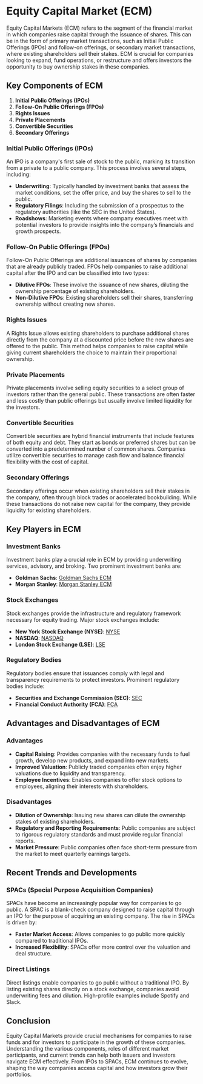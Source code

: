 # Equity Capital Market (ECM)

Equity Capital Markets (ECM) refers to the segment of the financial market in which companies raise capital through the issuance of shares. This can be in the form of primary market transactions, such as Initial Public Offerings (IPOs) and follow-on offerings, or secondary market transactions, where existing shareholders sell their stakes. ECM is crucial for companies looking to expand, fund operations, or restructure and offers investors the opportunity to buy ownership stakes in these companies.

## Key Components of ECM

1. **Initial Public Offerings (IPOs)**
2. **Follow-On Public Offerings (FPOs)**
3. **Rights Issues**
4. **Private Placements**
5. **Convertible Securities**
6. **Secondary Offerings**

### Initial Public Offerings (IPOs)

An IPO is a company's first sale of stock to the public, marking its transition from a private to a public company. This process involves several steps, including:

- **Underwriting**: Typically handled by investment banks that assess the market conditions, set the offer price, and buy the shares to sell to the public.
- **Regulatory Filings**: Including the submission of a prospectus to the regulatory authorities (like the SEC in the United States).
- **Roadshows**: Marketing events where company executives meet with potential investors to provide insights into the company’s financials and growth prospects.

### Follow-On Public Offerings (FPOs)

Follow-On Public Offerings are additional issuances of shares by companies that are already publicly traded. FPOs help companies to raise additional capital after the IPO and can be classified into two types:

- **Dilutive FPOs**: These involve the issuance of new shares, diluting the ownership percentage of existing shareholders.
- **Non-Dilutive FPOs**: Existing shareholders sell their shares, transferring ownership without creating new shares.

### Rights Issues

A Rights Issue allows existing shareholders to purchase additional shares directly from the company at a discounted price before the new shares are offered to the public. This method helps companies to raise capital while giving current shareholders the choice to maintain their proportional ownership.

### Private Placements

Private placements involve selling equity securities to a select group of investors rather than the general public. These transactions are often faster and less costly than public offerings but usually involve limited liquidity for the investors.

### Convertible Securities

Convertible securities are hybrid financial instruments that include features of both equity and debt. They start as bonds or preferred shares but can be converted into a predetermined number of common shares. Companies utilize convertible securities to manage cash flow and balance financial flexibility with the cost of capital.

### Secondary Offerings

Secondary offerings occur when existing shareholders sell their stakes in the company, often through block trades or accelerated bookbuilding. While these transactions do not raise new capital for the company, they provide liquidity for existing shareholders.

## Key Players in ECM

### Investment Banks

Investment banks play a crucial role in ECM by providing underwriting services, advisory, and broking. Two prominent investment banks are:

- **Goldman Sachs**: [Goldman Sachs ECM](https://www.goldmansachs.com/what-we-do/investing-and-lending/equity/)
- **Morgan Stanley**: [Morgan Stanley ECM](https://www.morganstanley.com/what-we-do/investment-banking/equity-underwriting)

### Stock Exchanges

Stock exchanges provide the infrastructure and regulatory framework necessary for equity trading. Major stock exchanges include:

- **New York Stock Exchange (NYSE)**: [NYSE](https://www.nyse.com/)
- **NASDAQ**: [NASDAQ](https://www.nasdaq.com/)
- **London Stock Exchange (LSE)**: [LSE](https://www.londonstockexchange.com/)

### Regulatory Bodies

Regulatory bodies ensure that issuances comply with legal and transparency requirements to protect investors. Prominent regulatory bodies include:

- **Securities and Exchange Commission (SEC)**: [SEC](https://www.sec.gov/)
- **Financial Conduct Authority (FCA)**: [FCA](https://www.fca.org.uk/)

## Advantages and Disadvantages of ECM

### Advantages

- **Capital Raising**: Provides companies with the necessary funds to fuel growth, develop new products, and expand into new markets.
- **Improved Valuation**: Publicly traded companies often enjoy higher valuations due to liquidity and transparency.
- **Employee Incentives**: Enables companies to offer stock options to employees, aligning their interests with shareholders.

### Disadvantages

- **Dilution of Ownership**: Issuing new shares can dilute the ownership stakes of existing shareholders.
- **Regulatory and Reporting Requirements**: Public companies are subject to rigorous regulatory standards and must provide regular financial reports.
- **Market Pressure**: Public companies often face short-term pressure from the market to meet quarterly earnings targets.

## Recent Trends and Developments

### SPACs (Special Purpose Acquisition Companies)

SPACs have become an increasingly popular way for companies to go public. A SPAC is a blank-check company designed to raise capital through an IPO for the purpose of acquiring an existing company. The rise in SPACs is driven by:

- **Faster Market Access**: Allows companies to go public more quickly compared to traditional IPOs.
- **Increased Flexibility**: SPACs offer more control over the valuation and deal structure.

### Direct Listings

Direct listings enable companies to go public without a traditional IPO. By listing existing shares directly on a stock exchange, companies avoid underwriting fees and dilution. High-profile examples include Spotify and Slack.

## Conclusion

Equity Capital Markets provide crucial mechanisms for companies to raise funds and for investors to participate in the growth of these companies. Understanding the various components, roles of different market participants, and current trends can help both issuers and investors navigate ECM effectively. From IPOs to SPACs, ECM continues to evolve, shaping the way companies access capital and how investors grow their portfolios.